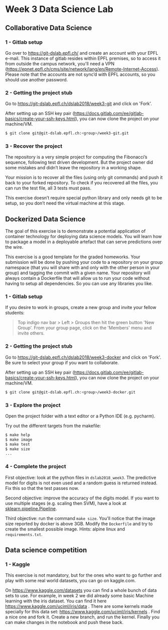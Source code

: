 # Week 3 Data Science Lab

## Collaborative Data Science

### 1 - Gitlab setup

Go over to <https://git-dslab.epfl.ch/> and create an account with your EPFL e-mail.
This instance of gitlab resides within EPFL premises, so to access it
from outside the campus network, you'll need a VPN
(<https://epnet.epfl.ch/cms/site/network/lang/en/Remote-Internet-Access>).
Please note that the accounts are not sync’d with EPFL accounts, so you should use another password.

### 2 - Getting the project stub

Go to <https://git-dslab.epfl.ch/dslab2018/week3-git> and click on 'Fork'.

After setting up an SSH key pair (<https://docs.gitlab.com/ee/gitlab-basics/create-your-ssh-keys.html>),
you can now clone the project on your machine/VM.

```bash
$ git clone git@git-dslab.epfl.ch:<group>/week3-git.git
```

### 3 - Recover the project

The repository is a very simple project for computing the Fibonacci’s sequence, following test driven development. But the project owner did some mistakes and didn’t leave the repository in a working shape.

Your mission is to recover all the files (using only git commands) and push it back to your forked repository. To check if you recovered all the files, you can run the test file, all 3 tests must pass.

This exercise doesn’t require special python library and only needs git to be setup, so you don’t need the virtual machine at this stage.

## Dockerized Data Science

The goal of this exercise is to demonstrate a potential application
of container technology for deploying data science models.
You will learn how to package a model in a deployable artefact
that can serve predictions over the wire.

This exercise is a good template for the graded homeworks. Your submission will be done by pushing your code to a repository on your group namespace (that you will share with and only with the other person in your group) and tagging the commit with a given name. Your repository will always contain a Dockerfile that will allow us to run your code without having to setup all dependencies. So you can use any libraries you like.

### 1 - Gitlab setup

If you desire to work in groups, create a new group and invite your fellow students:
> Top indigo nav bar > Left > Groups then hit the green button 'New Group'.
> From your group page, click on the 'Members' menu and invite others.

### 2 - Getting the project stub

Go to <https://git-dslab.epfl.ch/dslab2018/week3-docker> and click on 'Fork'.
Be sure to select your group if you want to collaborate.

After setting up an SSH key pair (<https://docs.gitlab.com/ee/gitlab-basics/create-your-ssh-keys.html>),
you can now clone the project on your machine/VM.

```bash
$ git clone git@git-dslab.epfl.ch:<group>/week3-docker.git
```

### 3 - Explore the project

Open the project folder with a text editor or a Python IDE (e.g. pycharm).

Try out the different targets from the makefile:
```bash
$ make help
$ make image
$ make test
$ make size
...
```

### 4 - Complete the project

First objective: look at the python files in `dslab2018_week3`.
The predictive model for digits is not even used and a random guess is returned instead.
Fix this so that the test passes now.

Second objective: improve the accuracy of the digits model.
If you want to use multiple stages (e.g. scaling then SVM), have
a look at [sklearn.pipeline.Pipeline](http://scikit-learn.org/stable/modules/generated/sklearn.pipeline.Pipeline.html).

Third objective: run the command `make size`.
You'll notice that the image size reported by docker is above 3GB.
Modify the `Dockerfile` and try to create the smallest possible image.
Hints: alpine linux and `requirements.txt`.

## Data science competition

### 1 - Kaggle

This exercise is not mandatory, but for the ones who want to go further and play with some real world datasets, you can go on kaggle.com.

On https://www.kaggle.com/datasets you can find a whole bunch of data sets to use. For example, in week 2 we did already some basic Machine learning with the iris dataset. You can find it here https://www.kaggle.com/uciml/iris/data . There are some kernels made specially for this data set: https://www.kaggle.com/uciml/iris/kernels . Find a nice one and fork it. Create a new branch, and run the kernel. Finally you can make changes in the notebook and push these back.
